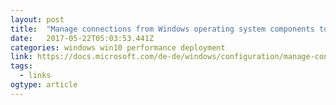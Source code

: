 ```yaml
---
layout: post 
title:  "Manage connections from Windows operating system components to Microsoft services (Windows 10) | Microsoft Docs" 
date:   2017-05-22T05:03:53.441Z 
categories: windows win10 performance deployment
link: https://docs.microsoft.com/de-de/windows/configuration/manage-connections-from-windows-operating-system-components-to-microsoft-services 
tags:
  - links
ogtype: article 
---
```


